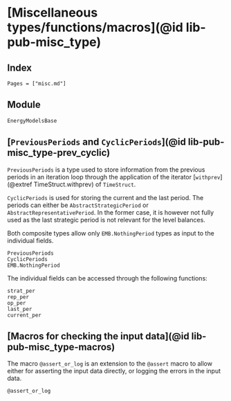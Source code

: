 # [Miscellaneous types/functions/macros](@id lib-pub-misc_type)

## Index

```@index
Pages = ["misc.md"]
```

## Module

```@docs
EnergyModelsBase
```

## [`PreviousPeriods` and `CyclicPeriods`](@id lib-pub-misc_type-prev_cyclic)

`PreviousPeriods` is a type used to store information from the previous periods in an iteration loop through the application of the iterator [`withprev`](@extref TimeStruct.withprev) of `TimeStruct`.

`CyclicPeriods` is used for storing the current and the last period.
The periods can either be `AbstractStrategicPeriod` or `AbstractRepresentativePeriod`.
In the former case, it is however not fully used as the last strategic period is not relevant for the level balances.

Both composite types allow only `EMB.NothingPeriod` types as input to the individual fields.

```@docs
PreviousPeriods
CyclicPeriods
EMB.NothingPeriod
```

The individual fields can be accessed through the following functions:

```@docs
strat_per
rep_per
op_per
last_per
current_per
```

## [Macros for checking the input data](@id lib-pub-misc_type-macros)

The macro `@assert_or_log` is an extension to the `@assert` macro to allow either for asserting the input data directly, or logging the errors in the input data.

```@docs
@assert_or_log
```
